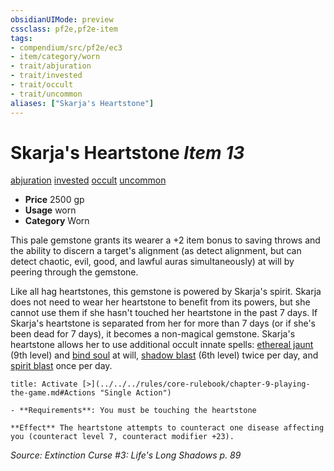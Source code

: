 ```yaml
---
obsidianUIMode: preview
cssclass: pf2e,pf2e-item
tags:
- compendium/src/pf2e/ec3
- item/category/worn
- trait/abjuration
- trait/invested
- trait/occult
- trait/uncommon
aliases: ["Skarja's Heartstone"]
---
```

# Skarja's Heartstone *Item 13*  
[abjuration](../../../Rules/traits/abjuration.md)  [invested](../../../Rules/traits/invested.md)  [occult](../../../Rules/traits/occult.md)  [uncommon](../../../Rules/traits/uncommon.md)  

- **Price** 2500 gp
- **Usage** worn
- **Category** Worn

This pale gemstone grants its wearer a +2 item bonus to saving throws and the ability to discern a target's alignment (as detect alignment, but can detect chaotic, evil, good, and lawful auras simultaneously) at will by peering through the gemstone.

Like all hag heartstones, this gemstone is powered by Skarja's spirit. Skarja does not need to wear her heartstone to benefit from its powers, but she cannot use them if she hasn't touched her heartstone in the past 7 days. If Skarja's heartstone is separated from her for more than 7 days (or if she's been dead for 7 days), it becomes a non-magical gemstone. Skarja's heartstone allows her to use additional occult innate spells: [ethereal jaunt](../../spells/ethereal-jaunt.md) (9th level) and [bind soul](../../spells/bind-soul.md) at will, [shadow blast](../../spells/shadow-blast.md) (6th level) twice per day, and [spirit blast](../../spells/spirit-blast.md) once per day.

```ad-embed-ability
title: Activate [>](../../../rules/core-rulebook/chapter-9-playing-the-game.md#Actions "Single Action")

- **Requirements**: You must be touching the heartstone

**Effect** The heartstone attempts to counteract one disease affecting you (counteract level 7, counteract modifier +23).
```

*Source: Extinction Curse #3: Life's Long Shadows p. 89*
